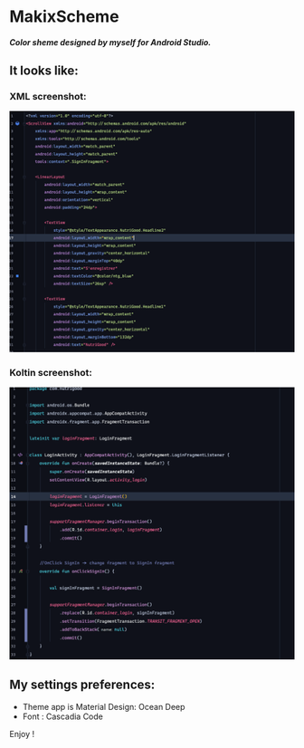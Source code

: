# MakixScheme

##### Color sheme designed by myself for Android Studio.

## It looks like:

### XML screenshot:
![XML screenshot](/img/XML.png)

### Koltin screenshot:
![Kotlin screenshot](/img/Kotlin.png)



## My settings preferences:

* Theme app is Material Design: Ocean Deep
* Font : Cascadia Code

Enjoy !
